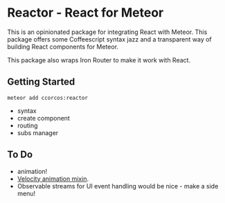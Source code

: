 # Reactor - React for Meteor

This is an opinionated package for integrating React with Meteor. This package offers some Coffeescript syntax jazz and a transparent way of building React components for Meteor.

This package also wraps Iron Router to make it work with React.

## Getting Started

    meteor add ccorcos:reactor

- syntax
- create component
- routing
- subs manager


## To Do

- animation!
- [Velocity animation mixin](https://gist.github.com/tkafka/0d94c6ec94297bb67091).
- Observable streams for UI event handling would be nice - make a side menu!
